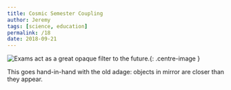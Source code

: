 ```yaml
---
title: Cosmic Semester Coupling
author: Jeremy
tags: [science, education]
permalink: /18
date: 2018-09-21
---
```


![Exams act as a great opaque filter to the future.](https://res.cloudinary.com/dh3hm8pb7/image/upload/c_scale,q_auto:best/v1535842847/Handwaving/Published/CosmicSemesterCoupling.png){: .centre-image }

This goes hand-in-hand with the old adage: objects in mirror are closer than they appear.